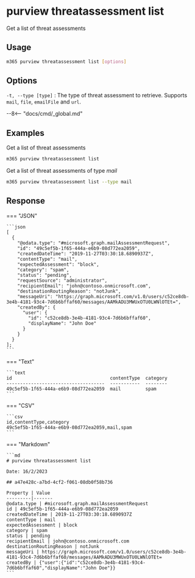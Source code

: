 # purview threatassessment list

Get a list of threat assessments

## Usage

```sh
m365 purview threatassessment list [options]
```

## Options

`-t, --type [type]`
: The type of threat assessment to retrieve. Supports `mail`, `file`, `emailFile` and `url`.

--8<-- "docs/cmd/_global.md"

## Examples

Get a list of threat assessments

```sh
m365 purview threatassessment list
```

Get a list of threat assessments of type _mail_

```sh
m365 purview threatassessment list --type mail
```

## Response


=== "JSON"

    ```json
    [
      {
        "@odata.type": "#microsoft.graph.mailAssessmentRequest",
        "id": "49c5ef5b-1f65-444a-e6b9-08d772ea2059",
        "createdDateTime": "2019-11-27T03:30:18.6890937Z",
        "contentType": "mail",
        "expectedAssessment": "block",
        "category": "spam",
        "status": "pending",
        "requestSource": "administrator",
        "recipientEmail": "john@contoso.onmicrosoft.com",
        "destinationRoutingReason": "notJunk",
        "messageUri": "https://graph.microsoft.com/v1.0/users/c52ce8db-3e4b-4181-93c4-7d6b6bffaf60/messages/AAMkADU3MWUxOTU0LWNlOTEt=",
        "createdBy": {
          "user": {
            "id": "c52ce8db-3e4b-4181-93c4-7d6b6bffaf60",
            "displayName": "John Doe"
          }
        }
      }
    ];
    ```

=== "Text"

    ```text
    id                                    contentType  category
    ------------------------------------  -----------  --------
    49c5ef5b-1f65-444a-e6b9-08d772ea2059  mail         spam
    ```

=== "CSV"

    ```csv
    id,contentType,category
    49c5ef5b-1f65-444a-e6b9-08d772ea2059,mail,spam
    ```

=== "Markdown"

    ```md
    # purview threatassessment list

    Date: 16/2/2023

    ## a47e428c-a7bd-4cf2-f061-08db0f58b736

    Property | Value
    ---------|-------
    @odata.type | #microsoft.graph.mailAssessmentRequest
    id | 49c5ef5b-1f65-444a-e6b9-08d772ea2059
    createdDateTime | 2019-11-27T03:30:18.6890937Z
    contentType | mail
    expectedAssessment | block
    category | spam
    status | pending
    recipientEmail | john@contoso.onmicrosoft.com
    destinationRoutingReason | notJunk
    messageUri | https://graph.microsoft.com/v1.0/users/c52ce8db-3e4b-4181-93c4-7d6b6bffaf60/messages/AAMkADU3MWUxOTU0LWNlOTEt=
    createdBy | {"user":{"id":"c52ce8db-3e4b-4181-93c4-7d6b6bffaf60","displayName":"John Doe"}}
    ```
